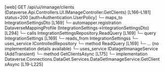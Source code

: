 [web] GET /api/ui/imanage/clients  (Dataverse.Api.Controllers.UI.IManageController.GetClients)  [L166–L181] status=200 [auth=Authentication.UserPolicy]
  └─ maps_to IntegrationSettingsDto [L169]
    └─ automapper.registration DataverseMappingProfile (IntegrationSettings->IntegrationSettingsDto) [L294]
  └─ calls IntegrationSettingsRepository.ReadQuery [L169]
  └─ query IntegrationSettings [L169]
    └─ reads_from IntegrationSettingss
  └─ uses_service IControlledRepository<IntegrationSettings>
    └─ method ReadQuery [L169]
      └─ ... (no implementation details available)
  └─ uses_service IDatagetImanageService (AddTransient)
    └─ method GetClientsAsync [L175]
      └─ implementation Dataverse.Connections.DataGet.Services.DataGetImanageService.GetClientsAsync [L19-L225]


